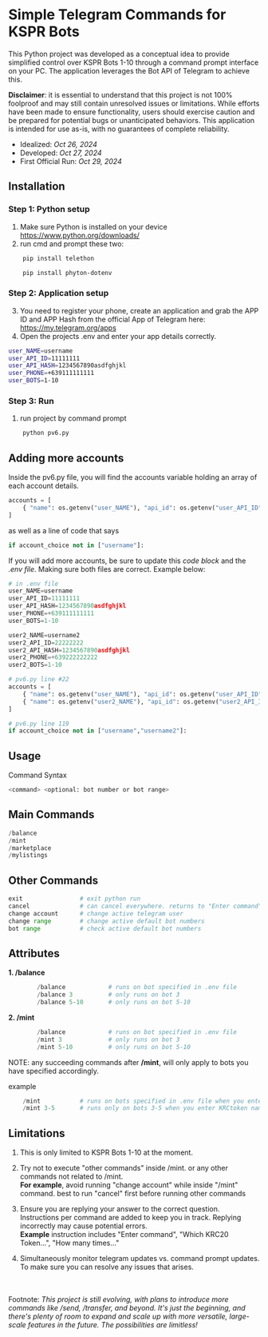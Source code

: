 # Simple Telegram Commands for KSPR Bots
This Python project was developed as a conceptual idea to provide simplified control over KSPR Bots 1-10 through a command prompt interface on your PC. The application leverages the Bot API of Telegram to achieve this.

**Disclaimer**: it is essential to understand that this project is not 100% foolproof and may still contain unresolved issues or limitations. While efforts have been made to ensure functionality, users should exercise caution and be prepared for potential bugs or unanticipated behaviors. This application is intended for use as-is, with no guarantees of complete reliability.

- Idealized: _Oct 26, 2024_
- Developed: _Oct 27, 2024_
- First Official Run: _Oct 29, 2024_


## Installation
### Step 1: Python setup
1. Make sure Python is installed on your device https://www.python.org/downloads/
2. run cmd and prompt these two:
```bash
    pip install telethon
```
```bash
    pip install phyton-dotenv
```

### Step 2: Application setup
3. You need to register your phone, create an application and grab the APP ID and APP Hash from the official App of Telegram here: https://my.telegram.org/apps
4. Open the projects .env and enter your app details correctly.
```bash
user_NAME=username
user_API_ID=11111111
user_API_HASH=1234567890asdfghjkl
user_PHONE=+639111111111
user_BOTS=1-10
```

### Step 3: Run
1. run project by command prompt
```bash
    python pv6.py
```

## Adding more accounts
Inside the pv6.py file, you will find the accounts variable holding an array of each account details.
```python
accounts = [
    { "name": os.getenv("user_NAME"), "api_id": os.getenv("user_API_ID"), "api_hash": os.getenv("user_API_HASH"), "phone": os.getenv("user_PHONE"), "bot_range": os.getenv("user_BOTS") }
]
```
as well as a line of code that says
```python
if account_choice not in ["username"]:
```
If you will add more accounts, be sure to update this *code block* and the *.env file*. Making sure both files are correct. Example below:

```python
# in .env file
user_NAME=username
user_API_ID=11111111
user_API_HASH=1234567890asdfghjkl
user_PHONE=+639111111111
user_BOTS=1-10

user2_NAME=username2
user2_API_ID=22222222
user2_API_HASH=1234567890asdfghjkl
user2_PHONE=+639222222222
user2_BOTS=1-10

# pv6.py line #22
accounts = [
    { "name": os.getenv("user_NAME"), "api_id": os.getenv("user_API_ID"), "api_hash": os.getenv("user_API_HASH"), "phone": os.getenv("user_PHONE"), "bot_range": os.getenv("user_BOTS") },
    { "name": os.getenv("user2_NAME"), "api_id": os.getenv("user2_API_ID"), "api_hash": os.getenv("user2_API_HASH"), "phone": os.getenv("user2_PHONE"), "bot_range": os.getenv("user2_BOTS") }
]

# pv6.py line 119
if account_choice not in ["username","username2"]:
```


## Usage

Command Syntax
```bash
<command> <optional: bot number or bot range>
```

## Main Commands
```python
/balance
/mint
/marketplace
/mylistings
```

## Other Commands
```python
exit                # exit python run
cancel              # can cancel everywhere. returns to "Enter command"
change account      # change active telegram user
change range	    # change active default bot numbers
bot range           # check active default bot numbers
```

## Attributes

**1. /balance _<any number or consecutive range>_**
```python	
        /balance            # runs on bot specified in .env file
        /balance 3          # only runs on bot 3
        /balance 5-10       # only runs on bot 5-10
```
**2. /mint _<any number or consecutive range>_**
```python				
        /balance            # runs on bot specified in .env file
        /mint 3             # only runs on bot 3
        /mint 5-10          # only runs on bot 5-10
```			
NOTE: 
    any succeeding commands after **/mint**, will only apply to bots you  have specified accordingly.

example	
```python	
    /mint           # runs on bots specified in .env file when you enter KRCtoken name, minting times, and gas fee
    /mint 3-5       # runs only on bots 3-5 when you enter KRCtoken name, minting times, and gas fee
```

## Limitations	
1. This is only limited to KSPR Bots 1-10 at the moment.
   
2. Try not to execute "other commands" inside /mint. or any other commands not related to /mint.		
**For example**, avoid running "change account" while inside "/mint" command. best to run "cancel" first before running other commands						
								
3. Ensure you are replying your answer to the correct question. Instructions per command are added to keep you in track. Replying incorrectly may cause potential errors.						
**Example** instruction includes "Enter command", "Which KRC20 Token...", "How many times..."						
								
4. Simultaneously monitor telegram updates vs. command prompt updates. To make sure you can resolve any issues that arises.

\
\
Footnote: _This project is still evolving, with plans to introduce more commands like /send, /transfer, and beyond. It's just the beginning, and there's plenty of room to expand and scale up with more versatile, large-scale features in the future. The possibilities are limitless!_
